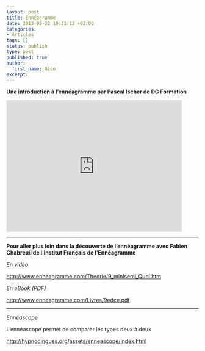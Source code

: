 ```yaml
---
layout: post
title: Ennéagramme
date: 2013-05-22 10:31:12 +02:00
categories:
- Articles
tags: []
status: publish
type: post
published: true
author:
  first_name: Nico
excerpt:
---
```



**Une introduction à l’ennéagramme par Pascal Ischer de DC Formation**

<p><iframe width="460" height="345" src="http://www.youtube.com/embed/6skJbYBv_k8" frameborder="0" allowfullscreen></iframe></p>

---

**Pour aller plus loin dans la découverte de l’ennéagramme avec Fabien Chabreuil de l’Institut Français de l’Ennéagramme**

*En vidéo*

<http://www.enneagramme.com/Theorie/9_minisemi_Quoi.htm>

*En eBook (PDF)*

<http://www.enneagramme.com/Livres/9edce.pdf>

---

*Ennéascope*

L’ennéascope permet de comparer les types deux à deux

<http://hypnodingues.org/assets/enneascope/index.html>

